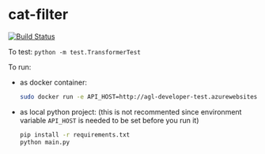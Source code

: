 # cat-filter

[![Build Status](https://travis-ci.org/aries-zhang/cat-filter.svg?branch=master)](https://travis-ci.org/aries-zhang/cat-filter)

To test: ```python -m test.TransformerTest```

To run:

- as docker container:

    ```bash
    sudo docker run -e API_HOST=http://agl-developer-test.azurewebsites.net arieszhang/cat-filter:latest
    ```

- as local python project: (this is not recommented since environment variable ```API_HOST``` is needed to be set before you run it)

    ```bash
    pip install -r requirements.txt
    python main.py
    ```
